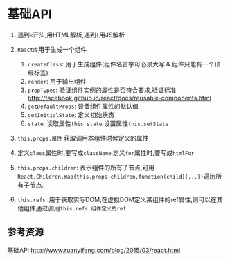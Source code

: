 # 基础API

1. 遇到`<`开头,用HTML解析,遇到`{`用JS解析
2. `React库`用于生成一个组件
    
    1. `createClass`: 用于生成组件(组件名首字母必须大写 & 组件只能有一个顶级标签)
    2. `render`: 用于输出组件
    3. `propTypes`: 验证组件实例的属性是否符合要求,验证标准<http://facebook.github.io/react/docs/reusable-components.html>
    4. `getDefaultProps`: 设置组件属性的默认值
    5. `getInitialState`: 定义初始状态
    6. `state`: 读取属性`this.state`,设置属性`this.setState`
3. `this.props.属性` 获取调用本组件时候定义的属性
4. 定义`class`属性时,要写成`className`,定义`for`属性时,要写成`htmlFor`
5. `this.props.children`: 表示组件的所有子节点,可用`React.Children.map(this.props.children,function(child){...})`遍历所有子节点.
6. `this.refs` :用于获取实际DOM,在虚拟DOM定义某组件的ref属性,则可以在其他组件通过调用`this.refs.组件定义的ref`



## 参考资源

基础API <http://www.ruanyifeng.com/blog/2015/03/react.html>

